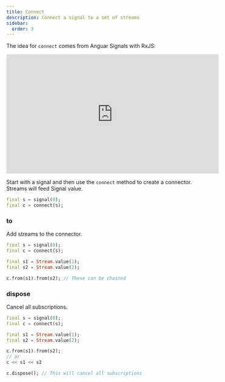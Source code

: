 ```yaml
---
title: Connect
description: Connect a signal to a set of streams
sidebar:
  order: 3
---
```


The idea for `connect` comes from Anguar Signals with RxJS:

<iframe width="560" height="315" src="https://www.youtube.com/embed/R7-KdADEq0A?si=kK8XasbBedE3sPrR" title="YouTube video player" frameborder="0" allow="accelerometer; autoplay; clipboard-write; encrypted-media; gyroscope; picture-in-picture; web-share" allowfullscreen></iframe>

Start with a signal and then use the `connect` method to create a connector.
Streams will feed Signal value.

```dart
final s = signal(0);
final c = connect(s);
```

### to

Add streams to the connector.

```dart
final s = signal(0);
final c = connect(s);

final s1 = Stream.value(1);
final s2 = Stream.value(2);

c.from(s1).from(s2); // These can be chained
```

### dispose

Cancel all subscriptions.

```dart
final s = signal(0);
final c = connect(s);

final s1 = Stream.value(1);
final s2 = Stream.value(2);

c.from(s1).from(s2);
// or
c << s1 << s2

c.dispose(); // This will cancel all subscriptions
```
